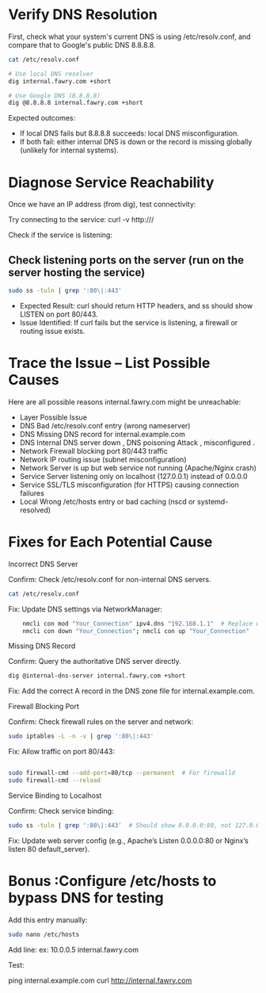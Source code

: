 # Verify DNS Resolution
First, check what your system's current DNS is using /etc/resolv.conf, and compare that to Google's public DNS 8.8.8.8.

```bash
cat /etc/resolv.conf
```

```bash
# Use local DNS resolver
dig internal.fawry.com +short

# Use Google DNS (8.8.8.8)
dig @8.8.8.8 internal.fawry.com +short
```

Expected outcomes:

- If local DNS fails but 8.8.8.8 succeeds: local DNS misconfiguration.
- If both fail: either internal DNS is down or the record is missing globally (unlikely for internal systems).

# Diagnose Service Reachability
Once we have an IP address (from dig), test connectivity:

Try connecting to the service:
curl -v http://<resolved-ip>/

Check if the service is listening:

## Check listening ports on the server (run on the server hosting the service)
```bash
sudo ss -tuln | grep ':80\|:443'
```
- Expected Result: curl should return HTTP headers, and ss should show LISTEN on port 80/443.
- Issue Identified: If curl fails but the service is listening, a firewall or routing issue exists.


# Trace the Issue – List Possible Causes

Here are all possible reasons internal.fawry.com might be unreachable:
- Layer	Possible Issue
- DNS	Bad /etc/resolv.conf entry (wrong nameserver)
- DNS	Missing DNS record for internal.example.com
- DNS	Internal DNS server down , DNS poisoning Attack , misconfigured .
- Network	Firewall blocking port 80/443 traffic
- Network	IP routing issue (subnet misconfiguration)
- Network	Server is up but web service not running (Apache/Nginx crash)
- Service	Server listening only on localhost (127.0.0.1) instead of 0.0.0.0
- Service	SSL/TLS misconfiguration (for HTTPS) causing connection failures
- Local	Wrong /etc/hosts entry or bad caching (nscd or systemd-resolved)

# Fixes for Each Potential Cause

Incorrect DNS Server

Confirm: Check /etc/resolv.conf for non-internal DNS servers.

```bash
cat /etc/resolv.conf
```

Fix: Update DNS settings via NetworkManager:
```bash
    nmcli con mod "Your_Connection" ipv4.dns "192.168.1.1"  # Replace with internal DNS
    nmcli con down "Your_Connection"; nmcli con up "Your_Connection"
```
Missing DNS Record

Confirm: Query the authoritative DNS server directly.

```bash
dig @internal-dns-server internal.fawry.com +short
```

Fix: Add the correct A record in the DNS zone file for internal.example.com.

Firewall Blocking Port

Confirm: Check firewall rules on the server and network:
```bash
sudo iptables -L -n -v | grep ':80\|:443'
```

Fix: Allow traffic on port 80/443:
```bash

sudo firewall-cmd --add-port=80/tcp --permanent  # For firewalld
sudo firewall-cmd --reload
```

Service Binding to Localhost

Confirm: Check service binding:
```bash
sudo ss -tuln | grep ':80\|:443'  # Should show 0.0.0.0:80, not 127.0.0.1:80
```
Fix: Update web server config (e.g., Apache’s Listen 0.0.0.0:80 or Nginx’s listen 80 default_server).


# Bonus :Configure /etc/hosts to bypass DNS for testing

Add this entry manually:
```bash
sudo nano /etc/hosts
```

Add line: ex: 10.0.0.5 internal.fawry.com 

Test:

ping internal.example.com
curl http://internal.fawry.com
